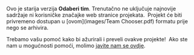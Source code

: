 Ovo je starija verzija **Odaberi tim**. Trenutačno ne uključuje najnovije sadržaje ni korisničke značajke web stranice projekata.  Projekt će biti privremeno dostupan u [ovom](images/Team Chooser.pdf) formatu prije nego se arhivira.

Trebamo vašu pomoć kako bi ažurirali i preveli ovakve projekte!  Ako ste nam u mogućnosti pomoći, molimo [javite nam se ovdje](https://rpf.io/translators).
